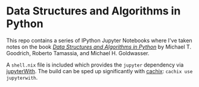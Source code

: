 # Data Structures and Algorithms in Python

This repo contains a series of IPython Jupyter Notebooks where I've taken notes
on the book _[Data Structures and Algorithms in
Python](https://openlibrary.org/works/OL19548248W)_ by Michael T. Goodrich,
Roberto Tamassia, and Michael H. Goldwasser.

A `shell.nix` file is included which provides the `jupyter` dependency via
[jupyterWith](https://github.com/tweag/jupyterWith). The build can be sped up
significantly with [cachix](https://cachix.org/): `cachix use jupyterwith`.
